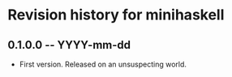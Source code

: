 # Revision history for minihaskell

## 0.1.0.0 -- YYYY-mm-dd

* First version. Released on an unsuspecting world.
